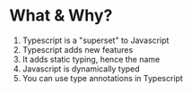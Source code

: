 # What & Why?

01. Typescript is a "superset" to Javascript
02. Typescript adds new features
03. It adds static typing, hence the name
04. Javascript is dynamically typed
05. You can use type annotations in Typescript